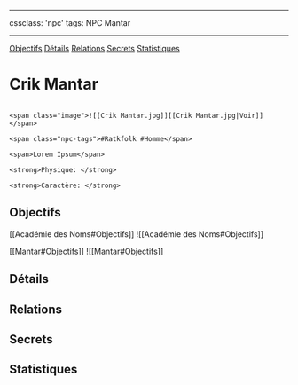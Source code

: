 
---

cssclass: 'npc'
tags: NPC Mantar

---
<span class="nav">[Objectifs](#Objectifs) [Détails](#Détails)  [Relations](#Relations) [Secrets](#Secrets) [Statistiques](#Statistiques)</span>

# Crik Mantar

```ad-desc

<span class="image">![[Crik Mantar.jpg]][[Crik Mantar.jpg|Voir]]</span>

<span class="npc-tags">#Ratkfolk #Homme</span>

<span>Lorem Ipsum</span>

<strong>Physique: </strong>

<strong>Caractère: </strong>
```

## Objectifs
<span class="tab">[[Académie des Noms#Objectifs]]</span>
<span class="embed-section tab">![[Académie des Noms#Objectifs]]</span>

<span class="tab">[[Mantar#Objectifs]]</span>
<span class="embed-section tab">![[Mantar#Objectifs]]</span>

## Détails

## Relations

## Secrets

## Statistiques